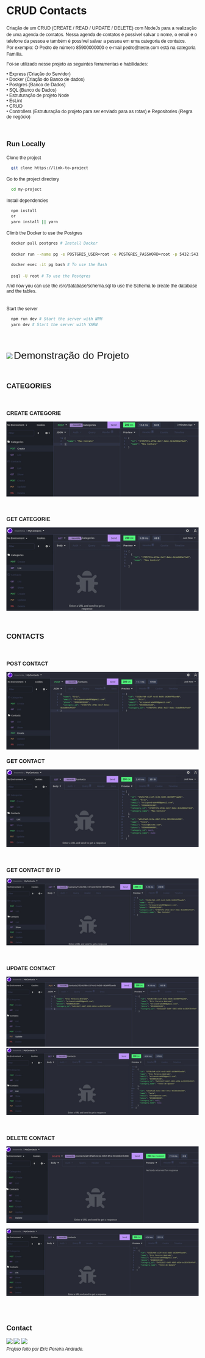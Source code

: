 <link rel="preconnect" href="https://fonts.googleapis.com">
<link rel="preconnect" href="https://fonts.gstatic.com" crossorigin>
<link href="https://fonts.googleapis.com/css2?family=Poppins:wght@700&display=swap" rel="stylesheet">

# CRUD Contacts

<span style="font-family: 'Poppins', sans-serif;font-size:9pt">
Criação de um CRUD (CREATE / READ / UPDATE / DELETE) com NodeJs para a realização de uma agenda de contatos. Nessa agenda de contatos é possível salvar o nome, o email e o telefone da pessoa e também é possível salvar a pessoa em uma categoria de contatos. <br/>
Por exemplo: O Pedro de número 85900000000 e e-mail pedro@teste.com está na categoria Família.

<br />

Foi-se utilizado nesse projeto as seguintes ferramentas e habilidades:
<br />

• Express (Criação do Servidor)
<br />
• Docker (Criação do Banco de dados)
<br />• Postgres (Banco de Dados)
<br />• SQL (Banco de Dados)
<br />• Estruturação de projeto Node
<br />• EsLint
<br />• CRUD
<br />• Controllers (Estruturação do projeto para ser enviado para as rotas) e Repositories (Regra de negócio)

<br/>

## Run Locally

<span style="font-family: 'Poppins', sans-serif;font-size:9pt">
Clone the project
</span>

```bash
  git clone https://link-to-project
```

<span style="font-family: 'Poppins', sans-serif;font-size:9pt">
Go to the project directory
</span>

```bash
  cd my-project
```

<span style="font-family: 'Poppins', sans-serif;font-size:9pt">
Install dependencies
</span>

```bash
  npm install
  or
  yarn install || yarn
```

<span style="font-family: 'Poppins', sans-serif;font-size:9pt">
Climb the Docker to use the Postgres
</span>

```bash
  docker pull postgres # Install Docker

  docker run --name pg -e POSTGRES_USER=root -e POSTGRES_PASSWORD=root -p 5432:5432 -d postgres # Climb the Docker
```

```bash
  docker exec -it pg bash # To use the Bash

  psql -U root # To use the Postgres
```

And now you can use the /src/database/schema.sql to use the Schema to create the database and the tables.

<br>

<span style="font-family: 'Poppins', sans-serif;font-size:9pt">
Start the server
</span>

```bash
  npm run dev # Start the server with NPM
  yarn dev # Start the server with YARN
```

<br />
<br />

<img src="https://camo.githubusercontent.com/3fa18cce0455bff030d54f283e560749b45f7bf4f2751857db81ff1bc3cb2bce/68747470733a2f2f696d672e69636f6e73382e636f6d2f6475736b2f36342f3030303030302f6b726974612e706e67"/> <span style="font-family: 'Poppins', sans-serif;font-size:20pt"> Demonstração do Projeto<span>

<br />

## CATEGORIES
<br />

### CREATE CATEGORIE

![Create Categorie Insomnia](/src/assets/Categories/CreateCategorie.jpeg)

<br />

### GET CATEGORIE
![Get Categorie Insomnia](/src/assets/Categories/GetCategorie.jpeg)

<br />

## CONTACTS
<br />

### POST CONTACT
![Post Contact Insomnia](/src/assets/Contacts/PostContact.jpeg)
<br />

### GET CONTACT
![Get Contact Insomnia](/src/assets/Contacts/GetContact.jpeg)

<br />

### GET CONTACT BY ID
![Get Contact By Id Insomnia](/src/assets/Contacts/GetContactById.jpeg)

<br />

### UPDATE CONTACT
![Update Contact Insomnia](/src/assets/Contacts/UpdateContact.jpeg)
![Contact Updated Insomnia](/src/assets/Contacts/ContactUpdated.jpeg)

<br />

### DELETE CONTACT
![Delete Contact Insomnia](/src/assets/Contacts/DeleteContact.jpeg)

![Contact Deleted Insomnia](/src/assets/Contacts/ContactDeleted.jpeg)

<br/>
<br/>

## Contact

<div>
  <a href = "mailto:ericpandrade085@gmail.com"><img src="https://img.shields.io/badge/-Gmail-%23333?style=for-the-badge&logo=gmail&logoColor=red" target="_blank"></a>
  <a href="https://www.linkedin.com/in/eric-andrade-872a01210/" target="_blank"><img src="https://img.shields.io/badge/-LinkedIn-%230077B5?style=for-the-badge&logo=linkedin&logoColor=white" target="_blank"></a>
  <a href="https://api.whatsapp.com/send?phone=+5585989828188&text=Olá! Gostaria de entrar em contato." target="_blank"><img src="https://img.shields.io/badge/WhatsApp-25D366?style=for-the-badge&logo=whatsapp&logoColor=white" target="_blank"></a>
</div>

<span style="font-family: 'Poppins', sans-serif;font-size:9pt; font-style:italic">
Projeto feito por Eric Pereira Andrade.
</span>
